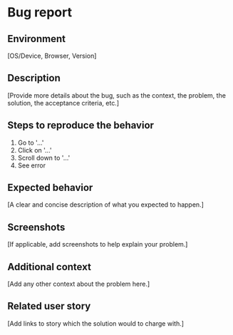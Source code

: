 # Bug report

## Environment
[OS/Device, Browser, Version]

## Description

[Provide more details about the bug, such as the context, the problem, the solution, the acceptance criteria, etc.]

## Steps to reproduce the behavior

1. Go to '...'
2. Click on '...'
3. Scroll down to '...'
4. See error

## Expected behavior
[A clear and concise description of what you expected to happen.]

## Screenshots
[If applicable, add screenshots to help explain your problem.]

## Additional context
[Add any other context about the problem here.]

## Related user story
[Add links to story which the solution would to charge with.]
